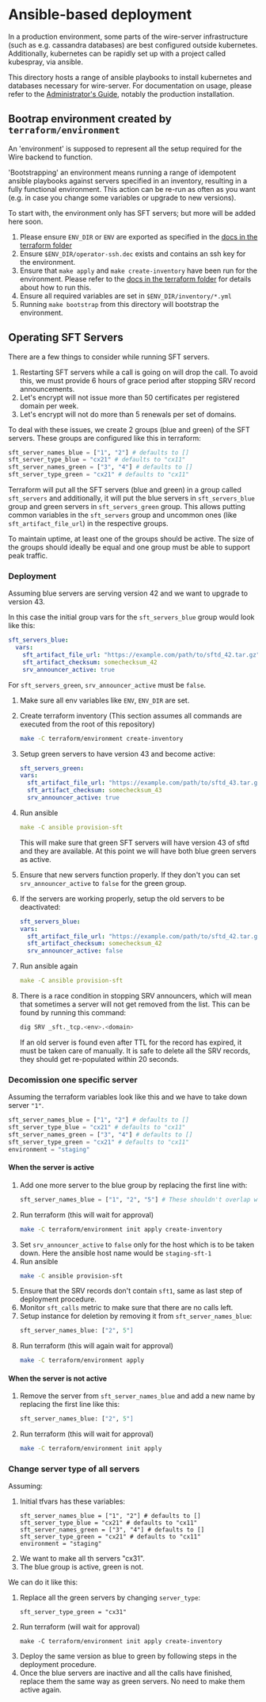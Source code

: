 # Ansible-based deployment

In a production environment, some parts of the wire-server infrastructure (such as e.g. cassandra databases) are best configured outside kubernetes. Additionally, kubernetes can be rapidly set up with a project called kubespray, via ansible.

This directory hosts a range of ansible playbooks to install kubernetes and databases necessary for wire-server. For documentation on usage, please refer to the [Administrator's Guide](https://docs.wire.com), notably the production installation.


## Bootrap environment created by `terraform/environment`

An 'environment' is supposed to represent all the setup required for the Wire
backend to function.

'Bootstrapping' an environment means running a range of idempotent ansible
playbooks against servers specified in an inventory, resulting in a fully
functional environment. This action can be re-run as often as you want (e.g. in
case you change some variables or upgrade to new versions).

To start with, the environment only has SFT servers; but more will be added here
soon.

1. Please ensure `ENV_DIR` or `ENV` are exported as specified in the [docs in
   the terraform folder](../terraform/README.md)
1. Ensure `$ENV_DIR/operator-ssh.dec` exists and contains an ssh key for the
   environment.
1. Ensure that `make apply` and `make create-inventory` have been run for the
   environment. Please refer to the [docs in the terraform
   folder](../terraform/README.md) for details about how to run this.
1. Ensure all required variables are set in `$ENV_DIR/inventory/*.yml`
1. Running `make bootstrap` from this directory will bootstrap the
   environment.

## Operating SFT Servers

There are a few things to consider while running SFT servers.

1. Restarting SFT servers while a call is going on will drop the call. To avoid
   this, we must provide 6 hours of grace period after stopping SRV record
   announcements.
1. Let's encrypt will not issue more than 50 certificates per registered domain
   per week.
1. Let's encrypt will not do more than 5 renewals per set of domains.

To deal with these issues, we create 2 groups (blue and green) of the SFT
servers. These groups are configured like this in terraform:
```tfvars
sft_server_names_blue = ["1", "2"] # defaults to []
sft_server_type_blue = "cx21" # defaults to "cx11"
sft_server_names_green = ["3", "4"] # defaults to []
sft_server_type_green = "cx21" # defaults to "cx11"
```

Terraform will put all the SFT servers (blue and green) in a group called
`sft_servers` and additionally, it will put the blue servers in
`sft_servers_blue` group and green servers in `sft_servers_green` group. This
allows putting common variables in the `sft_servers` group and uncommon ones
(like `sft_artifact_file_url`) in the respective groups.

To maintain uptime, at least one of the groups should be active. The size of the
groups should ideally be equal and one group must be able to support peak
traffic.

### Deployment

Assuming blue servers are serving version 42 and we want to upgrade to version 43.

In this case the initial group vars for the `sft_servers_blue` group would look
like this:
```yaml
sft_servers_blue:
  vars:
    sft_artifact_file_url: "https://example.com/path/to/sftd_42.tar.gz"
    sft_artifact_checksum: somechecksum_42
    srv_announcer_active: true
```

For `sft_servers_green`, `srv_announcer_active` must be `false`.

1. Make sure all env variables like `ENV`, `ENV_DIR` are set.
1. Create terraform inventory (This section assumes all commands are executed
   from the root of this repository)
   ```bash
   make -C terraform/environment create-inventory
   ```
1. Setup green servers to have version 43 and become active:
   ```yaml
   sft_servers_green:
   vars:
     sft_artifact_file_url: "https://example.com/path/to/sftd_43.tar.gz"
     sft_artifact_checksum: somechecksum_43
     srv_announcer_active: true
   ```
1. Run ansible
   ```yaml
   make -C ansible provision-sft
   ```

   This will make sure that green SFT servers will have version 43 of sftd and
   they are available. At this point we will have both blue green servers as
   active.
1. Ensure that new servers function properly. If they don't you can set
   `srv_announcer_active` to `false` for the green group.
1. If the servers are working properly, setup the old servers to be deactivated:
   ```yaml
   sft_servers_blue:
   vars:
     sft_artifact_file_url: "https://example.com/path/to/sftd_42.tar.gz"
     sft_artifact_checksum: somechecksum_42
     srv_announcer_active: false
   ```
1. Run ansible again
   ```yaml
   make -C ansible provision-sft
   ```
1. There is a race condition in stopping SRV announcers, which will mean that
   sometimes a server will not get removed from the list. This can be found by
   running this command:
   ```bash
   dig SRV _sft._tcp.<env>.<domain>
   ```

   If an old server is found even after TTL for the record has expired, it must
   be taken care of manually. It is safe to delete all the SRV records, they
   should get re-populated within 20 seconds.

### Decomission one specific server

Assuming the terraform variables look like this and we have to take down server
`"1"`.
```tfvars
sft_server_names_blue = ["1", "2"] # defaults to []
sft_server_type_blue = "cx21" # defaults to "cx11"
sft_server_names_green = ["3", "4"] # defaults to []
sft_server_type_green = "cx21" # defaults to "cx11"
environment = "staging"
```

#### When the server is active

1. Add one more server to the blue group by replacing the first line with:
   ```tfvars
   sft_server_names_blue = ["1", "2", "5"] # These shouldn't overlap with the green ones
   ```
1. Run terraform (this will wait for approval)
   ```bash
   make -C terraform/environment init apply create-inventory
   ```
1. Set `srv_announcer_active` to `false` only for the host which is to be taken
   down. Here the ansible host name would be `staging-sft-1`
1. Run ansible
   ```bash
   make -C ansible provision-sft
   ```
1. Ensure that the SRV records don't contain `sft1`, same as last step of deployment procedure.
1. Monitor `sft_calls` metric to make sure that there are no calls left.
1. Setup instance for deletion by removing it from `sft_server_names_blue`:
   ```tfvars
   sft_server_names_blue: ["2", 5"]
   ```
1. Run terraform (this will again wait for approval)
   ```bash
   make -C terraform/environment apply
   ```

#### When the server is not active

1. Remove the server from `sft_server_names_blue` and add a new name by
   replacing the first line like this:
   ```tfvars
   sft_server_names_blue: ["2", 5"]
   ```
1. Run terraform (this will wait for approval)
   ```bash
   make -C terraform/environment init apply
   ```

### Change server type of all servers

Assuming:
1. Initial tfvars has these variables:
   ```
   sft_server_names_blue = ["1", "2"] # defaults to []
   sft_server_type_blue = "cx21" # defaults to "cx11"
   sft_server_names_green = ["3", "4"] # defaults to []
   sft_server_type_green = "cx21" # defaults to "cx11"
   environment = "staging"
   ```
1. We want to make all th servers "cx31".
1. The blue group is active, green is not.

We can do it like this:

1. Replace all the green servers by changing `server_type`:
   ```
   sft_server_type_green = "cx31"
   ```
1. Run terraform (will wait for approval)
   ```
   make -C terraform/environment init apply create-inventory
   ```
1. Deploy the same version as blue to green by following steps in the deployment
   procedure.
1. Once the blue servers are inactive and all the calls have finished, replace
   them the same way as green servers. No need to make them active again.
